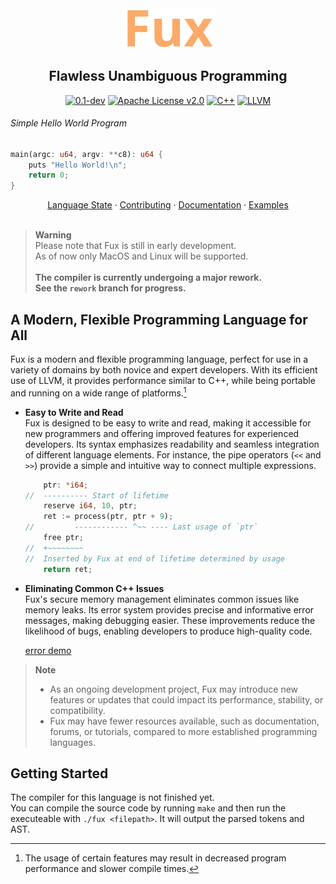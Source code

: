 <!--    colors 

"orange":   #fcaa68 (sandy brown)
"red":      #ec243c (imperial red)
"grey":     #595959 (davys grey)
"white":    #e0f2e9 (honeydew)
"purple":   #a390e4 (lavender floral)

-->

<div align="center">
<img width="150" src="./assets/logo/fux-material-icon-435.svg" />

## Flawless Unambiguous Programming

[![0.1-dev](https://img.shields.io/badge/0.1--dev-fcaa68?colorA=151515&style=for-the-badge)](./docs/state.md)
[![Apache License v2.0](https://img.shields.io/badge/Apache_License_v2.0-fcaa68?colorA=151515&style=for-the-badge)](./LICENSE)
[![C++][cpp-badge]](./docs/state.md)
[![LLVM][llvm-badge]](./docs/state.md)

</div>
 
###### Simple Hello World Program

```rust
main(argc: u64, argv: **c8): u64 {
    puts "Hello World!\n";
    return 0;
}
```

<div align="center">
<a href="./docs/state.md">Language State</a> ·
<a href="./docs/CONTRIBUTING.md">Contributing</a> ·
<a href="./docs/README.md">Documentation</a> ·
<a href="./docs/examples.md">Examples</a>
</div>
<br>

> __Warning__ \
> Please note that Fux is still in early development. \
> As of now only MacOS and Linux will be supported. \
> \
> **The compiler is currently undergoing a major rework. \
> See the `rework` branch for progress.**

## A Modern, Flexible Programming Language for All

Fux is a modern and flexible programming language, perfect for use in a variety of domains by both novice and expert developers. With its efficient use of LLVM, it provides performance similar to C++, while being portable and running on a wide range of platforms.[^1]

- **Easy to Write and Read** \
    Fux is designed to be easy to write and read, making it accessible for new programmers and offering improved features for experienced developers. Its syntax emphasizes readability and seamless integration of different language elements. For instance, the pipe operators (`<<` and `>>`) provide a simple and intuitive way to connect multiple expressions.

    ```rs
        ptr: *i64;
    //  ---------- Start of lifetime
        reserve i64, 10, ptr;
        ret := process(ptr, ptr + 9);
    //         ------------ ^~~ ---- Last usage of `ptr`
        free ptr;
    //  +~~~~~~~~ 
    //  Inserted by Fux at end of lifetime determined by usage
        return ret;
    ```

- **Eliminating Common C++ Issues** \
    Fux's secure memory management eliminates common issues like memory leaks. Its error system provides precise and informative error messages, making debugging easier. These improvements reduce the likelihood of bugs, enabling developers to produce high-quality code.

    [error demo](assets/errors/error-demo.png)

> __Note__
> - As an ongoing development project, Fux may introduce new features or updates that could impact its performance, stability, or compatibility.
> - Fux may have fewer resources available, such as documentation, forums, or tutorials, compared to more established programming languages.

[^1]: The usage of certain features may result in decreased program performance and slower compile times.

## Getting Started

The compiler for this language is not finished yet. \
You can compile the source code by running `make` and then run the executeable with `./fux <filepath>`. It will output the parsed tokens and AST.

[llvm-badge]: https://img.shields.io/badge/LLVM-4c1717?logo=llvm&logoColor=white&style=for-the-badge
[cpp-badge]: https://img.shields.io/badge/C++-1a3b63?logo=cplusplus&logoColor=white&style=for-the-badge